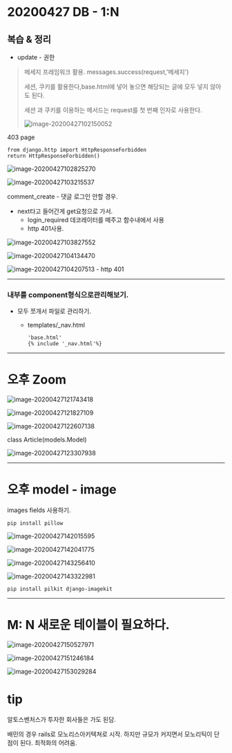 # 20200427 DB - 1:N

## 복습 & 정리

- update - 권한

>  메세지 프레임워크 활용. messages.success(request,'메세지')
>
> 세션, 쿠키를 활용한다,base.html에 넣어 놓으면 해당되는 글에 모두 넣지 않아도 된다.
>
> 세션 과 쿠키를 이용하는 메서드는 request를 첫 번째 인자로 사용한다.
>
> ![image-20200427102150052](assets/image-20200427102150052.png)

403 page

```
from django.http import HttpResponseForbidden
return HttpResponseForbidden()
```



![image-20200427102825270](assets/image-20200427102825270.png)

![image-20200427103215537](assets/image-20200427103215537.png)

comment_create - 댓글 로그인 안할 경우.

- next타고 들어간게 get요청으로 가서.
  - login_required 데코레이터를 떼주고 함수내에서 사용
  - http 401사용.

![image-20200427103827552](assets/image-20200427103827552.png)

![image-20200427104134470](assets/image-20200427104134470.png)

![image-20200427104207513](assets/image-20200427104207513.png) - http 401

----------

### 내부를 component형식으로관리해보기.

- 모두 쪼개서 파일로 관리하기.

  - templates/_nav.html

    ```
    'base.html'
    {% include '_nav.html'%} 
    ```

-------

# 오후 Zoom



![image-20200427121743418](assets/image-20200427121743418.png)

![image-20200427121827109](assets/image-20200427121827109.png)



![image-20200427122607138](assets/image-20200427122607138.png)



class Article(models.Model)

![image-20200427123307938](assets/image-20200427123307938.png)

-------------------

# 오후 model - image

images fields 사용하기.

```
pip install pillow
```

![image-20200427142015595](assets/image-20200427142015595.png)



![image-20200427142041775](assets/image-20200427142041775.png)

![image-20200427143256410](assets/image-20200427143256410.png)



![image-20200427143322981](assets/image-20200427143322981.png)

```
pip install pilkit django-imagekit
```

-------------

# M: N 새로운 테이블이 필요하다.



![image-20200427150527971](assets/image-20200427150527971.png)



![image-20200427151246184](assets/image-20200427151246184.png)



![image-20200427153029284](assets/image-20200427153029284.png)







# tip

알토스벤처스가 투자한 회사들은 가도 된담.

배민의 경우 rails로 모노리스아키텍쳐로 시작. 하지만 규모가 커지면서 모노리틱이 단점이 된다. 최적화의 어려움.